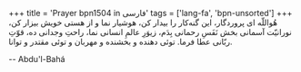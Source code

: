 +++
title = 'Prayer bpn1504 in فارسی'
tags = ['lang-fa', 'bpn-unsorted']
+++
هُواللّه
ای پروردگار، اين گنه‌کار را بيدار کن، هوشيار نما و از هستی خويش بيزار کن، نورانيّت آسمانی بخش نَفَسِ رحمانی بِدَم،  زيوَرِ عالمِ انسانی نما، راحتِ وجدانی ده، قوّتِ ربّانی عطا فرما. توئی دهنده و بخشنده و مهربان و توئی مقتدر و توانا.

-- Abdu'l-Bahá
